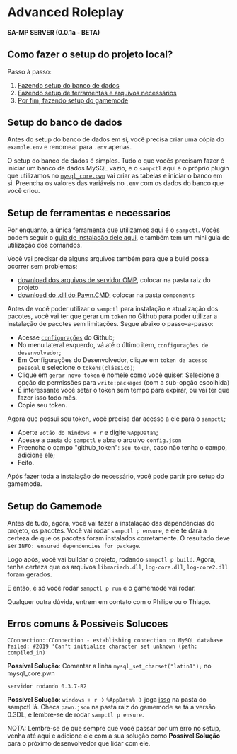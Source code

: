 # Advanced Roleplay
#### SA-MP SERVER (0.0.1a - BETA)

## Como fazer o setup do projeto local?
Passo à passo:
1. [Fazendo setup do banco de dados](setup-do-banco-de-dados)
2. [Fazendo setup de ferramentas e arquivos necessários](setup-de-ferramentas-e-necessarios)
3. [Por fim, fazendo setup do gamemode](setup-do-gamemode)
## Setup do banco de dados
Antes do setup do banco de dados em si, você precisa criar uma cópia do `example.env` e renomear para `.env` apenas. 

O setup do banco de dados é simples. Tudo o que vocês precisam fazer é iniciar um banco de dados MySQL vazio, e o `sampctl` aqui e o próprio plugin que utilizamos no [`mysql_core.pwn`](gamemodes/modules/core/database/mysql_core.pwn) vai criar as tabelas e iniciar o banco em si. Preencha os valores das variáveis no `.env` com os dados do banco que você criou.

## Setup de ferramentas e necessarios
Por enquanto, a única ferramenta que utilizamos aqui é o `sampctl`. Vocês podem seguir o [guia de instalação dele aqui](docs/TOOLS.md), e também tem um mini guia de utilização dos comandos.

Você vai precisar de alguns arquivos também para que a build possa ocorrer sem problemas;

- [download dos arquivos de servidor OMP](https://github.com/openmultiplayer/server-beta/releases/tag/build10), colocar na pasta raiz do projeto
- [download do .dll do Pawn.CMD](https://github.com/katursis/Pawn.CMD/releases), colocar na pasta `components`

Antes de você poder utilizar o `sampctl` para instalação e atualização dos pacotes, você vai ter que gerar um `token` no Github para poder utilizar a instalação de pacotes sem limitações. 
Segue abaixo o passo-a-passo:

- Acesse [`configurações`](https://github.com/settings/profile) do Github;
- No menu lateral esquerdo, vá até o último item, `configurações de desenvolvedor`;
- Em Configurações do Desenvolvedor, clique em `token de acesso pessoal` e selecione o `tokens(clássico)`;
- Clique em `gerar novo token` e nomeie como você quiser. Selecione a opção de permissões para `write:packages` (com a sub-opção escolhida)
- É interessante você setar o token sem tempo para expirar, ou vai ter que fazer isso todo mês.
- Copie seu token.
  
Agora que possui seu token, você precisa dar acesso a ele para o `sampctl`;
- Aperte `Botão do Windows + r` e digite `%AppData%`;
- Acesse a pasta do `sampctl` e abra o arquivo `config.json`
- Preencha o campo "github_token": `seu_token`, caso não tenha o campo, adicione ele;
- Feito. 


Após fazer toda a instalação do necessário, você pode partir pro setup do gamemode.

## Setup do Gamemode

Antes de tudo, agora, você vai fazer a instalação das dependências do projeto, os pacotes. Você vai rodar `sampctl p ensure`, e ele te dará a certeza de que os pacotes foram instalados corretamente. O resultado deve ser `INFO: ensured dependencies for package`.

Logo após, você vai buildar o projeto, rodando `sampctl p build`. Agora, tenha certeza que os arquivos `libmariadb.dll`, `log-core.dll`, `log-core2.dll` foram gerados.

E então, é só você rodar `sampctl p run` e o gamemode vai rodar.

Qualquer outra dúvida, entrem em contato com o Philipe ou o Thiago.

## Erros comuns & Possiveis Solucoes

```
CConnection::CConnection - establishing connection to MySQL database failed: #2019 'Can't initialize character set unknown (path: compiled_in)'
```
**Possível Solução**: Comentar a linha `mysql_set_charset("latin1");` no mysql_core.pwn


```
servidor rodando 0.3.7-R2
```
**Possível Solução**: `windows + r` -> `%AppData%` -> joga [isso](https://cdn.discordapp.com/attachments/932385744083882074/1012906340382953583/samp03DL_svr_R1_win32.zip) na pasta do sampctl lá. 
Checa `pawn.json` na pasta raiz do gamemode se tá a versão 0.3DL, e lembre-se de rodar `sampctl p ensure`.

NOTA: 
Lembre-se de que sempre que você passar por um erro no setup, venha até aqui e adicione ele com a sua solução como **Possível Solução** para o próximo desenvolvedor que lidar com ele.
